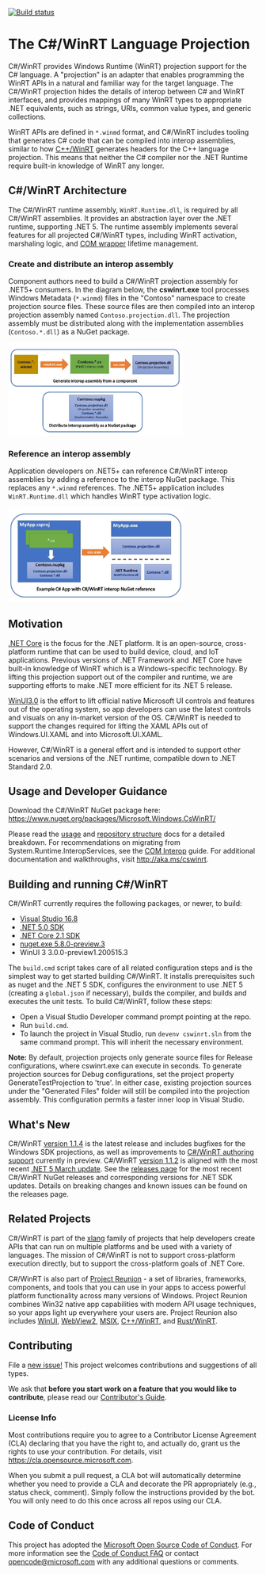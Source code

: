 [![Build status](https://dev.azure.com/microsoft/Dart/_apis/build/status/cswinrt%20Nuget)](https://dev.azure.com/microsoft/Dart/_build/latest?definitionId=45187)

# The C#/WinRT Language Projection

C#/WinRT provides Windows Runtime (WinRT) projection support for the C# language. A "projection" is an adapter that enables programming the WinRT APIs in a natural and familiar way for the target language. The C#/WinRT projection hides the details of interop between C# and WinRT interfaces, and provides mappings of many WinRT types to appropriate .NET equivalents, such as strings, URIs, common value types, and generic collections.  

WinRT APIs are defined in `*.winmd` format, and C#/WinRT includes tooling that generates C# code that can be compiled into interop assemblies, similar to how [C++/WinRT](https://github.com/Microsoft/cppwinrt) generates headers for the C++ language projection. This means that neither the C# compiler nor the .NET Runtime require built-in knowledge of WinRT any longer.

## C#/WinRT Architecture

The C#/WinRT runtime assembly, `WinRT.Runtime.dll`, is required by all C#/WinRT assemblies.  It provides an abstraction layer over the .NET runtime, supporting .NET 5. The runtime assembly implements several features for all projected C#/WinRT types, including WinRT activation, marshaling logic, and [COM wrapper](https://docs.microsoft.com/dotnet/standard/native-interop/com-wrappers) lifetime management.

### Create and distribute an interop assembly

Component authors need to build a C#/WinRT projection assembly for .NET5+ consumers. In the diagram below, the **cswinrt.exe** tool processes Windows Metadata (`*.winmd`) files in the "Contoso" namespace to create projection source files. These source files are then compiled into an interop projection assembly named `Contoso.projection.dll`. The projection assembly must be distributed along with the implementation assemblies (`Contoso.*.dll`) as a NuGet package.

<img alt="Creating projection"
    src="docs/images/Diagram_CreateProjection.jpg"
    width="70%" height="50%">

### Reference an interop assembly

Application developers on .NET5+ can reference C#/WinRT interop assemblies by adding a reference to the interop NuGet package. This replaces any `*.winmd` references. The .NET5+ application includes `WinRT.Runtime.dll` which handles WinRT type activation logic.

<img alt = "Adding projection"
    src="docs/images/Diagram_AddProjection.jpg"
    width="70%" height="50%">

## Motivation

[.NET Core](https://docs.microsoft.com/en-us/dotnet/core/) is the focus for the .NET platform. It is an open-source, cross-platform runtime that can be used to build device, cloud, and IoT applications. Previous versions of .NET Framework and .NET Core have built-in knowledge of WinRT which is a Windows-specific technology. By lifting this projection support out of the compiler and runtime, we are supporting efforts to make .NET more efficient for its .NET 5 release. 

[WinUI3.0](https://github.com/Microsoft/microsoft-ui-xaml) is the effort to lift official native Microsoft UI controls and features out of the operating system, so app developers can use the latest controls and visuals on any in-market version of the OS. C#/WinRT is needed to support the changes required for lifting the XAML APIs out of Windows.UI.XAML and into Microsoft.UI.XAML.

However, C#/WinRT is a general effort and is intended to support other scenarios and versions of the .NET runtime, compatible down to .NET Standard 2.0.

## Usage and Developer Guidance

Download the C#/WinRT NuGet package here: https://www.nuget.org/packages/Microsoft.Windows.CsWinRT/

Please read the [usage](docs/usage.md) and [repository structure](docs/structure.md) docs for a detailed breakdown. For recommendations on migrating from System.Runtime.InteropServices, see the [COM Interop](docs/interop.md) guide. For additional documentation and walkthroughs, visit <http://aka.ms/cswinrt>.

## Building and running C#/WinRT

C#/WinRT currently requires the following packages, or newer, to build:

- [Visual Studio 16.8](https://visualstudio.microsoft.com/downloads/) 
- [.NET 5.0 SDK](https://dotnet.microsoft.com/download/dotnet/5.0) 
- [.NET Core 2.1 SDK](https://dotnet.microsoft.com/download/dotnet-core/2.1)
- [nuget.exe 5.8.0-preview.3](https://www.nuget.org/downloads)
- WinUI 3 3.0.0-preview1.200515.3

The `build.cmd` script takes care of all related configuration steps and is the simplest way to get started building C#/WinRT. It installs prerequisites such as nuget and the .NET 5 SDK, configures the environment to use .NET 5 (creating a `global.json` if necessary), builds the compiler, and builds and executes the unit tests. To build C#/WinRT, follow these steps: 

- Open a Visual Studio Developer command prompt pointing at the repo.
- Run `build.cmd`. 
- To launch the project in Visual Studio, run `devenv cswinrt.sln` from the same command prompt. This will inherit the necessary environment.

**Note:**  By default, projection projects only generate source files for Release configurations, where cswinrt.exe can execute in seconds.  To generate projection sources for Debug configurations, set the project property GenerateTestProjection to 'true'.  In either case, existing projection sources under the "Generated Files" folder will still be compiled into the projection assembly.  This configuration permits a faster inner loop in Visual Studio.

## What's New

C#/WinRT [version 1.1.4](https://github.com/microsoft/CsWinRT/releases/tag/1.1.4.210316.1) is the latest release and includes bugfixes for the Windows SDK projections, as well as improvements to [C#/WinRT authoring support](https://github.com/microsoft/CsWinRT/blob/master/docs/authoring.md) currently in preview. C#/WinRT [version 1.1.2](https://github.com/microsoft/CsWinRT/releases/tag/1.1.2.210216.1) is aligned with the most recent [.NET 5 March update](https://devblogs.microsoft.com/dotnet/net-march-2021/). See the [releases page](https://github.com/microsoft/CsWinRT/releases) for the most recent C#/WinRT NuGet releases and corresponding versions for .NET SDK updates. Details on breaking changes and known issues can be found on the releases page.

## Related Projects

C#/WinRT is part of the [xlang](https://github.com/microsoft/xlang) family of projects that help developers create APIs that can run on multiple platforms and be used with a variety of languages. The mission of C#/WinRT is not to support cross-platform execution directly, but to support the cross-platform goals of .NET Core. 

C#/WinRT is also part of [Project Reunion](https://github.com/microsoft/ProjectReunion) - a set of libraries, frameworks, components, and tools that you can use in your apps to access powerful platform functionality across many versions of Windows. Project Reunion combines Win32 native app capabilities with modern API usage techniques, so your apps light up everywhere your users are. Project Reunion also includes [WinUI](https://docs.microsoft.com/en-us/windows/apps/winui/), [WebView2](https://docs.microsoft.com/en-us/microsoft-edge/webview2/), [MSIX](https://docs.microsoft.com/en-us/windows/msix/overview), [C++/WinRT](https://github.com/microsoft/CppWinRT/), and [Rust/WinRT](https://github.com/microsoft/winrt-rs).

## Contributing

File a [new issue!](https://github.com/microsoft/CsWinRT/issues/new) This project welcomes contributions and suggestions of all types.

We ask that **before you start work on a feature that you would like to contribute**, please read our [Contributor's Guide](CONTRIBUTING.md). 

### License Info

Most contributions require you to agree to a
Contributor License Agreement (CLA) declaring that you have the right to, and actually do, grant us
the rights to use your contribution. For details, visit https://cla.opensource.microsoft.com.

When you submit a pull request, a CLA bot will automatically determine whether you need to provide a CLA and decorate the PR appropriately (e.g., status check, comment). Simply follow the instructions provided by the bot. You will only need to do this once across all repos using our CLA.

## Code of Conduct

This project has adopted the [Microsoft Open Source Code of Conduct](https://opensource.microsoft.com/codeofconduct/).
For more information see the [Code of Conduct FAQ](https://opensource.microsoft.com/codeofconduct/faq/) or
contact [opencode@microsoft.com](mailto:opencode@microsoft.com) with any additional questions or comments.
